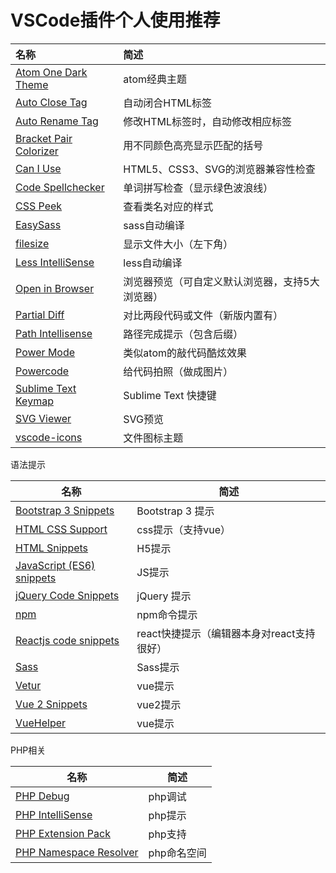 # VSCode插件个人使用推荐

| 名称                                       | 简述                       |
| :--------------------------------------- | :----------------------- |
| [Atom One Dark Theme](https://marketplace.visualstudio.com/items?itemName=akamud.vscode-theme-onedark) | atom经典主题                 |
| [Auto Close Tag](https://marketplace.visualstudio.com/items?itemName=formulahendry.auto-close-tag) | 自动闭合HTML标签               |
| [Auto Rename Tag](https://marketplace.visualstudio.com/items?itemName=formulahendry.auto-rename-tag) | 修改HTML标签时，自动修改相应标签       |
| [Bracket Pair Colorizer](https://marketplace.visualstudio.com/items?itemName=CoenraadS.bracket-pair-colorizer) | 用不同颜色高亮显示匹配的括号           |
| [Can I Use](https://marketplace.visualstudio.com/items?itemName=akamud.vscode-caniuse) | HTML5、CSS3、SVG的浏览器兼容性检查  |
| [Code Spellchecker](https://marketplace.visualstudio.com/items?itemName=streetsidesoftware.code-spell-checker) | 单词拼写检查（显示绿色波浪线）          |
| [CSS Peek](https://marketplace.visualstudio.com/items?itemName=pranaygp.vscode-css-peek) | 查看类名对应的样式                |
| [EasySass](https://marketplace.visualstudio.com/items?itemName=spook.easysass) | sass自动编译                 |
| [filesize](https://marketplace.visualstudio.com/items?itemName=mkxml.vscode-filesize) | 显示文件大小（左下角）              |
| [Less IntelliSense](https://marketplace.visualstudio.com/items?itemName=mrmlnc.vscode-less) | less自动编译                 |
| [Open in Browser](https://marketplace.visualstudio.com/items?itemName=techer.open-in-browser) | 浏览器预览（可自定义默认浏览器，支持5大浏览器） |
| [Partial Diff](https://marketplace.visualstudio.com/items?itemName=ryu1kn.partial-diff) | 对比两段代码或文件（新版内置有）         |
| [Path Intellisense](https://marketplace.visualstudio.com/items?itemName=christian-kohler.path-intellisense) | 路径完成提示（包含后缀）             |
| [Power Mode](https://marketplace.visualstudio.com/items?itemName=hoovercj.vscode-power-mode) | 类似atom的敲代码酷炫效果           |
| [Powercode](https://marketplace.visualstudio.com/items?itemName=pnp.polacode) | 给代码拍照（做成图片）              |
| [Sublime Text Keymap](https://marketplace.visualstudio.com/items?itemName=ms-vscode.sublime-keybindings) | Sublime Text 快捷键         |
| [SVG Viewer](https://marketplace.visualstudio.com/items?itemName=cssho.vscode-svgviewer) | SVG预览                    |
| [vscode-icons](https://marketplace.visualstudio.com/items?itemName=robertohuertasm.vscode-icons) | 文件图标主题                   |

语法提示

| 名称                                       | 简述                         |
| ---------------------------------------- | -------------------------- |
| [Bootstrap 3 Snippets](https://marketplace.visualstudio.com/items?itemName=wcwhitehead.bootstrap-3-snippets) | Bootstrap 3 提示             |
| [HTML CSS Support](https://marketplace.visualstudio.com/items?itemName=ecmel.vscode-html-css) | css提示（支持vue）               |
| [HTML Snippets](https://marketplace.visualstudio.com/items?itemName=abusaidm.html-snippets) | H5提示                       |
| [JavaScript (ES6) snippets](https://marketplace.visualstudio.com/items?itemName=xabikos.javascriptsnippets) | JS提示                       |
| [jQuery Code Snippets](https://marketplace.visualstudio.com/items?itemName=donjayamanne.jquerysnippets) | jQuery 提示                  |
| [npm](https://marketplace.visualstudio.com/items?itemName=eg2.vscode-npm-script) | npm命令提示                    |
| [Reactjs code snippets](https://marketplace.visualstudio.com/items?itemName=xabikos.ReactSnippets) | react快捷提示（编辑器本身对react支持很好） |
| [Sass](https://marketplace.visualstudio.com/items?itemName=robinbentley.sass-indented) | Sass提示                     |
| [Vetur](https://marketplace.visualstudio.com/items?itemName=robertohuertasm.octref.vetur) | vue提示                      |
| [Vue 2 Snippets](https://marketplace.visualstudio.com/items?itemName=hollowtree.vue-snippets) | vue2提示                     |
| [VueHelper](https://marketplace.visualstudio.com/items?itemName=oysun.vuehelper) | vue提示                      |

PHP相关

| 名称                                       | 简述      |
| ---------------------------------------- | ------- |
| [PHP Debug](https://marketplace.visualstudio.com/items?itemName=felixfbecker.php-debug) | php调试   |
| [PHP IntelliSense](https://marketplace.visualstudio.com/items?itemName=felixfbecker.php-intellisense) | php提示   |
| [PHP Extension Pack](https://marketplace.visualstudio.com/items?itemName=felixfbecker.php-pack) | php支持   |
| [PHP Namespace Resolver](https://marketplace.visualstudio.com/items?itemName=MehediDracula.php-namespace-resolver) | php命名空间 |